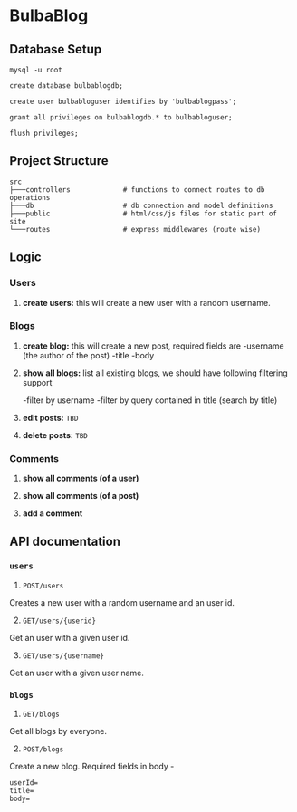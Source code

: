 # BulbaBlog


## Database Setup

```shell
mysql -u root
```

```mysql
create database bulbablogdb;

create user bulbabloguser identifies by 'bulbablogpass';

grant all privileges on bulbablogdb.* to bulbabloguser;

flush privileges;
```

## Project Structure 

```shell
src
├───controllers             # functions to connect routes to db operations
├───db                      # db connection and model definitions
├───public                  # html/css/js files for static part of site
└───routes                  # express middlewares (route wise)
```

## Logic

### Users

1. **create users:**
    this will create a new user with a random username.

### Blogs

1. **create blog:**
    this will create a new post, required fields are
    -username (the author of the post)
    -title
    -body

2. **show all blogs:**
    list all existing blogs, we should have following filtering support

    -filter by username
    -filter by query contained in title (search by title)

3. **edit posts:** `TBD`

4. **delete posts:** `TBD`

### Comments

1. **show all comments (of a user)**

2. **show all comments (of a post)**

3. **add a comment**

## API documentation

### `users`

1. `POST/users`

Creates a new user with a random username and an user id.

2. `GET/users/{userid}`

Get an user with a given user id.

3. `GET/users/{username}`

Get an user with a given user name.


### `blogs`

1. `GET/blogs`

Get all blogs by everyone.

2. `POST/blogs`

Create a new blog.
Required fields in body - 
```
userId=
title=
body=
```